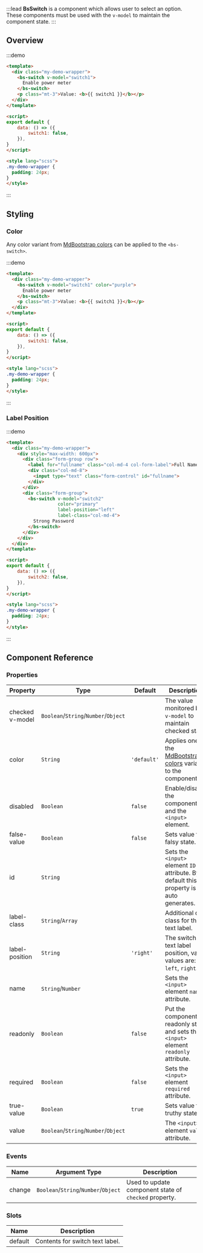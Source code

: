 :::lead
**BsSwitch** is a component which allows user to select an option. These components must be used 
with the `v-model` to maintain the component state.
:::

## Overview

:::demo
```html
<template>
  <div class="my-demo-wrapper">
    <bs-switch v-model="switch1">
      Enable power meter
    </bs-switch>
    <p class="mt-3">Value: <b>{{ switch1 }}</b></p>
  </div>
</template>

<script>
export default {
    data: () => ({
        switch1: false,
    }),
}
</script>

<style lang="scss">
.my-demo-wrapper {
  padding: 24px;
}
</style>
```
:::


## Styling

### Color

Any color variant from [MdBootstrap colors](#/reference/colors) can be applied to the `<bs-switch>`.

:::demo
```html
<template>
  <div class="my-demo-wrapper">
    <bs-switch v-model="switch1" color="purple">
      Enable power meter
    </bs-switch>
    <p class="mt-3">Value: <b>{{ switch1 }}</b></p>
  </div>
</template>

<script>
export default {
    data: () => ({
        switch1: false,
    }),
}
</script>

<style lang="scss">
.my-demo-wrapper {
  padding: 24px;
}
</style>
```
:::


### Label Position

:::demo
```html
<template>
  <div class="my-demo-wrapper">
    <div style="max-width: 600px">
      <div class="form-group row">
        <label for="fullname" class="col-md-4 col-form-label">Full Name</label>      
        <div class="col-md-8">
          <input type="text" class="form-control" id="fullname">
        </div>  
      </div>
      <div class="form-group">
        <bs-switch v-model="switch2" 
                   color="primary" 
                   label-position="left" 
                   label-class="col-md-4">
          Strong Password
        </bs-switch>
      </div>    
    </div>
  </div>
</template>

<script>
export default {
    data: () => ({
        switch2: false,
    }),
}
</script>

<style lang="scss">
.my-demo-wrapper {
  padding: 24px;
}
</style>
```
:::


## Component Reference

### Properties
 
<div class="cmp-property">

| Property    | Type      | Default | Description |
|-------------|-----------|---------|-------------|
| checked <bs-badge color="unique text-white">v-model</bs-badge> | `Boolean`/`String`/`Number`/`Object` | | The value monitored by `v-model` to maintain checked state. |
| color       | `String`  | `'default'` | Applies one of the [MdBootstrap colors](#/reference/colors) variants to the component. |
| disabled    | `Boolean` | `false` | Enable/disable the component and the `<input>` element. |
| false-value | `Boolean` | `false` | Sets value for falsy state. |
| id          | `String`  |  | Sets the `<input>` element `ID` attribute. By default this property is auto generates. |
| label-class | `String`/`Array` |  | Additional css class for the text label. |
| label-position | `String` | `'right'` | The switch text label position, valid values are: `left`, `right`. |
| name        | `String`/`Number`   |  | Sets the `<input>` element `name` attribute. |
| readonly    | `Boolean` | `false` | Put the component in readonly state and sets the `<input>` element `readonly` attribute. |
| required    | `Boolean` | `false` | Sets the `<input>` element `required` attribute. |
| true-value  | `Boolean` | `true`  | Sets value for truthy state. |
| value       | `Boolean`/`String`/`Number`/`Object` |  | The `<input>` element `value` attribute. |

</div>


### Events

<div class="cmp-property">

| Name   | Argument Type | Description |
|--------|---------------|-------------|
| change | `Boolean`/`String`/`Number`/`Object` | Used to update component state of `checked` property. |

</div>

### Slots

<div class="cmp-property">

| Name    | Description  |
|---------|--------------|
| default | Contents for switch text label. |

</div>


<script src="./script/switch.js"></script>
